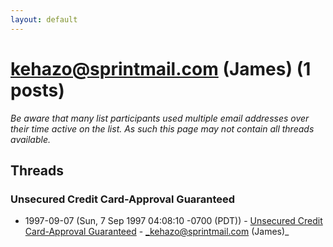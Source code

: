 ```yaml
---
layout: default
---
```


# kehazo@sprintmail.com (James) (1 posts)

_Be aware that many list participants used multiple email addresses over their time active on the list. As such this page may not contain all threads available._

## Threads

### Unsecured Credit Card-Approval Guaranteed
+ 1997-09-07 (Sun, 7 Sep 1997 04:08:10 -0700 (PDT)) - [Unsecured Credit Card-Approval Guaranteed](/archive/1997/09/9440cc534a5f035cf5fc184c9a01bad826aef84dd5acd76772dffe05a3cd2d2c) - _kehazo@sprintmail.com (James)_

